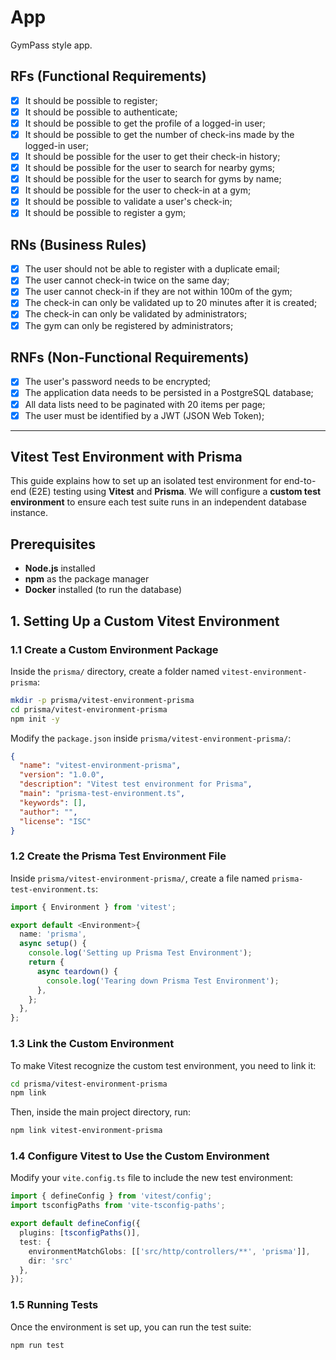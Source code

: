 # App

GymPass style app.

## RFs (Functional Requirements)

- [x] It should be possible to register;
- [x] It should be possible to authenticate;
- [x] It should be possible to get the profile of a logged-in user;
- [x] It should be possible to get the number of check-ins made by the logged-in user;
- [x] It should be possible for the user to get their check-in history;
- [x] It should be possible for the user to search for nearby gyms;
- [x] It should be possible for the user to search for gyms by name;
- [x] It should be possible for the user to check-in at a gym;
- [x] It should be possible to validate a user's check-in;
- [x] It should be possible to register a gym;

## RNs (Business Rules)

- [x] The user should not be able to register with a duplicate email;
- [x] The user cannot check-in twice on the same day;
- [x] The user cannot check-in if they are not within 100m of the gym;
- [x] The check-in can only be validated up to 20 minutes after it is created;
- [x] The check-in can only be validated by administrators;
- [x] The gym can only be registered by administrators;

## RNFs (Non-Functional Requirements)

- [x] The user's password needs to be encrypted;
- [x] The application data needs to be persisted in a PostgreSQL database;
- [x] All data lists need to be paginated with 20 items per page;
- [x] The user must be identified by a JWT (JSON Web Token);

---

## Vitest Test Environment with Prisma

This guide explains how to set up an isolated test environment for end-to-end (E2E) testing using **Vitest** and **Prisma**. We will configure a **custom test environment** to ensure each test suite runs in an independent database instance.

## Prerequisites

- **Node.js** installed
- **npm** as the package manager
- **Docker** installed (to run the database)

## 1. Setting Up a Custom Vitest Environment

### 1.1 Create a Custom Environment Package

Inside the `prisma/` directory, create a folder named `vitest-environment-prisma`:

```sh
mkdir -p prisma/vitest-environment-prisma
cd prisma/vitest-environment-prisma
npm init -y
```

Modify the `package.json` inside `prisma/vitest-environment-prisma/`:

```json
{
  "name": "vitest-environment-prisma",
  "version": "1.0.0",
  "description": "Vitest test environment for Prisma",
  "main": "prisma-test-environment.ts",
  "keywords": [],
  "author": "",
  "license": "ISC"
}
```

### 1.2 Create the Prisma Test Environment File

Inside `prisma/vitest-environment-prisma/`, create a file named `prisma-test-environment.ts`:

```ts
import { Environment } from 'vitest';

export default <Environment>{
  name: 'prisma',
  async setup() {
    console.log('Setting up Prisma Test Environment');
    return {
      async teardown() {
        console.log('Tearing down Prisma Test Environment');
      },
    };
  },
};
```

### 1.3 Link the Custom Environment

To make Vitest recognize the custom test environment, you need to link it:

```sh
cd prisma/vitest-environment-prisma
npm link
```

Then, inside the main project directory, run:

```sh
npm link vitest-environment-prisma
```

### 1.4 Configure Vitest to Use the Custom Environment

Modify your `vite.config.ts` file to include the new test environment:

```ts
import { defineConfig } from 'vitest/config';
import tsconfigPaths from 'vite-tsconfig-paths';

export default defineConfig({
  plugins: [tsconfigPaths()],
  test: {
    environmentMatchGlobs: [['src/http/controllers/**', 'prisma']],
    dir: 'src'
  },
});
```

### 1.5 Running Tests

Once the environment is set up, you can run the test suite:

```sh
npm run test
```

